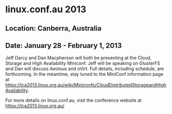 # linux.conf.au 2013
## Location: Canberra, Australia
## Date: January 28 - February 1, 2013

Jeff Darcy and Dan Macpherson will both be presenting at the Cloud, Storage and High Availability Miniconf. Jeff will be speaking on GlusterFS and Dan will discuss Aeolous and oVirt. Full details, including schedule, are forthcoming. In the meantime, stay tuned to the MiniConf information page at https://lca2013.linux.org.au/wiki/Miniconfs/CloudDistributedStorageandHighAvailability.

For more details on linux.conf.au, visit the conference website at https://lca2013.linux.org.au/